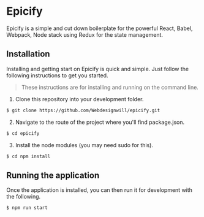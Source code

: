 # Epicify
Epicify is a simple and cut down boilerplate for the powerful React, Babel, Webpack, Node stack using Redux for the state management.

## Installation
Installing and getting start on Epicify is quick and simple. Just follow the following instructions to get you started.
> These instructions are for installing and running on the command line.

 1. Clone this repository into your development folder.
```sh
$ git clone https://github.com/Webdesignwill/epicify.git
```
2. Navigate to the route of the project where you'll find package.json.
```sh
$ cd epicify
```
3. Install the node modules (you may need sudo for this).
```sh
$ cd npm install
```

## Running the application
Once the application is installed, you can then run it for development with the following.
```sh
$ npm run start
```
